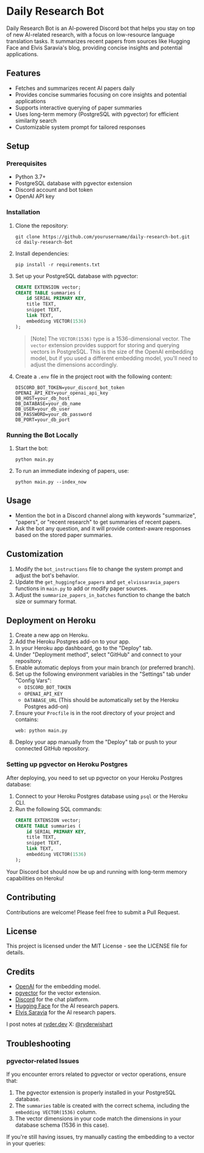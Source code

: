 # Daily Research Bot

Daily Research Bot is an AI-powered Discord bot that helps you stay on top of new AI-related research, with a focus on low-resource language translation tasks. It summarizes recent papers from sources like Hugging Face and Elvis Saravia's blog, providing concise insights and potential applications.

## Features

- Fetches and summarizes recent AI papers daily
- Provides concise summaries focusing on core insights and potential applications
- Supports interactive querying of paper summaries
- Uses long-term memory (PostgreSQL with pgvector) for efficient similarity search
- Customizable system prompt for tailored responses

## Setup

### Prerequisites

- Python 3.7+
- PostgreSQL database with pgvector extension
- Discord account and bot token
- OpenAI API key

### Installation

1. Clone the repository:
   ```
   git clone https://github.com/yourusername/daily-research-bot.git
   cd daily-research-bot
   ```

2. Install dependencies:
   ```
   pip install -r requirements.txt
   ```

3. Set up your PostgreSQL database with pgvector:
   ```sql
   CREATE EXTENSION vector;
   CREATE TABLE summaries (
       id SERIAL PRIMARY KEY,
       title TEXT,
       snippet TEXT,
       link TEXT,
       embedding VECTOR(1536)
   );
   ```

   > [Note] The `VECTOR(1536)` type is a 1536-dimensional vector. The `vector` extension provides support for storing and querying vectors in PostgreSQL. This is the size of the OpenAI embedding model, but if you used a different embedding model, you'll need to adjust the dimensions accordingly.

4. Create a `.env` file in the project root with the following content:
   ```
   DISCORD_BOT_TOKEN=your_discord_bot_token
   OPENAI_API_KEY=your_openai_api_key
   DB_HOST=your_db_host
   DB_DATABASE=your_db_name
   DB_USER=your_db_user
   DB_PASSWORD=your_db_password
   DB_PORT=your_db_port
   ```

### Running the Bot Locally

1. Start the bot:
   ```
   python main.py
   ```

2. To run an immediate indexing of papers, use:
   ```
   python main.py --index_now
   ```

## Usage

- Mention the bot in a Discord channel along with keywords "summarize", "papers", or "recent research" to get summaries of recent papers.
- Ask the bot any question, and it will provide context-aware responses based on the stored paper summaries.

## Customization

1. Modify the `bot_instructions` file to change the system prompt and adjust the bot's behavior.
2. Update the `get_huggingface_papers` and `get_elvissaravia_papers` functions in `main.py` to add or modify paper sources.
3. Adjust the `summarize_papers_in_batches` function to change the batch size or summary format.

## Deployment on Heroku

1. Create a new app on Heroku.
2. Add the Heroku Postgres add-on to your app.
3. In your Heroku app dashboard, go to the "Deploy" tab.
4. Under "Deployment method", select "GitHub" and connect to your repository.
5. Enable automatic deploys from your main branch (or preferred branch).
6. Set up the following environment variables in the "Settings" tab under "Config Vars":
   - `DISCORD_BOT_TOKEN`
   - `OPENAI_API_KEY`
   - `DATABASE_URL` (This should be automatically set by the Heroku Postgres add-on)
7. Ensure your `Procfile` is in the root directory of your project and contains:
   ```
   web: python main.py
   ```
8. Deploy your app manually from the "Deploy" tab or push to your connected GitHub repository.

### Setting up pgvector on Heroku Postgres

After deploying, you need to set up pgvector on your Heroku Postgres database:

1. Connect to your Heroku Postgres database using `psql` or the Heroku CLI.
2. Run the following SQL commands:
   ```sql
   CREATE EXTENSION vector;
   CREATE TABLE summaries (
       id SERIAL PRIMARY KEY,
       title TEXT,
       snippet TEXT,
       link TEXT,
       embedding VECTOR(1536)
   );
   ```

Your Discord bot should now be up and running with long-term memory capabilities on Heroku!

## Contributing

Contributions are welcome! Please feel free to submit a Pull Request.

## License

This project is licensed under the MIT License - see the LICENSE file for details.

## Credits

- [OpenAI](https://openai.com) for the embedding model.
- [pgvector](https://github.com/pgvector/pgvector) for the vector extension.
- [Discord](https://discord.com) for the chat platform.
- [Hugging Face](https://huggingface.co) for the AI research papers.
- [Elvis Saravia](https://elvis.io) for the AI research papers.

I post notes at [ryder.dev](https://ryder.dev)
X: [@ryderwishart](https://x.com/ryderwishart)

## Troubleshooting

### pgvector-related Issues

If you encounter errors related to pgvector or vector operations, ensure that:

1. The pgvector extension is properly installed in your PostgreSQL database.
2. The `summaries` table is created with the correct schema, including the `embedding VECTOR(1536)` column.
3. The vector dimensions in your code match the dimensions in your database schema (1536 in this case).

If you're still having issues, try manually casting the embedding to a vector in your queries:
